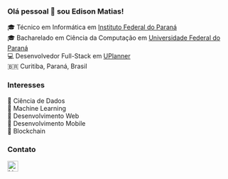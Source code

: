 ### Olá pessoal 👋 sou Edison Matias!
🎓 Técnico em Informática em [Instituto Federal do Paraná](https://curitiba.ifpr.edu.br/) <br>
🎓 Bacharelado em Ciência da Computação em [Universidade Federal do Paraná](https://web.inf.ufpr.br/bcc/) <br>
💻 Desenvolvedor Full-Stack em [UPlanner](https://uplanner.com.br/) <br>
🇧🇷 Curitiba, Paraná, Brasil <br>

### Interesses
👾 Ciência de Dados <br>
👾 Machine Learning <br>
👾 Desenvolvimento Web <br>
👾 Desenvolvimento Mobile <br>
👾 Blockchain <br>

### Contato
<a href="https://www.linkedin.com/in/edison-matias">
  <img src="https://upload.wikimedia.org/wikipedia/commons/f/f8/LinkedIn_icon_circle.svg" alt="LinkedIn" width="24px"/>
</a>
